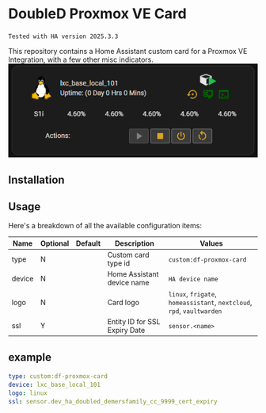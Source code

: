 # DoubleD Proxmox VE Card

`Tested with HA version 2025.3.3`

This repository contains a Home Assistant custom card for a Proxmox VE Integration, with a few other misc indicators. 
![Default](card_1.0.png)

## Installation

## Usage

Here's a breakdown of all the available configuration items:

| Name          | Optional	| Default	  | Description                            | Values
|---------------|-----------|-----------|----------------------------------------|----------------------------------------------------------------------
| type          | N         |           | Custom card type id                    | `custom:df-proxmox-card`
| device        | N         |           | Home Assistant device name             | `HA device name`
| logo          | N         |           | Card logo                              | `linux`, `frigate`, `homeassistant`, `nextcloud`, `rpd`, `vaultwarden`        
| ssl           | Y         |           | Entity ID for SSL Expiry Date          | `sensor.<name>`

## example
```yaml
type: custom:df-proxmox-card
device: lxc_base_local_101
logo: linux
ssl: sensor.dev_ha_doubled_demersfamily_cc_9999_cert_expiry
```
